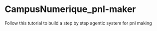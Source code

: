 # CampusNumerique_pnl-maker
Follow this tutorial to build a step by step agentic system for pnl making
